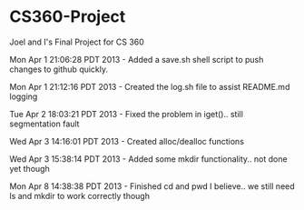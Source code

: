 CS360-Project
=============

Joel and I's Final Project for CS 360

Mon Apr  1 21:06:28 PDT 2013 - Added a save.sh shell script to push changes to github quickly.

Mon Apr  1 21:12:16 PDT 2013 - Created the log.sh file to assist README.md logging

Tue Apr  2 18:03:21 PDT 2013 - Fixed the problem in iget().. still segmentation fault

Wed Apr  3 14:16:01 PDT 2013 - Created alloc/dealloc functions

Wed Apr  3 15:38:14 PDT 2013 - Added some mkdir functionality.. not done yet though

Mon Apr  8 14:38:38 PDT 2013 - Finished cd and pwd I believe.. we still need ls and mkdir to work correctly though
